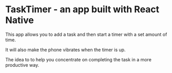 # TaskTimer - an app built with React Native

This app allows you to add a task and then start a timer with a set amount of time.

It will also make the phone vibrates when the timer is up. 

The idea to to help you concentrate on completing the task in a more productive way.
